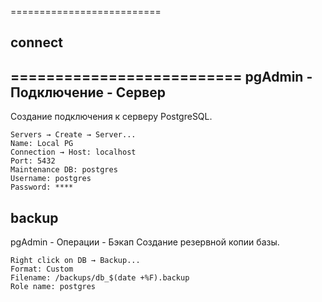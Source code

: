 ==========================
## connect
==========================
pgAdmin - Подключение - Сервер
--------------------------------------------
Создание подключения к серверу PostgreSQL.

```text
Servers → Create → Server...
Name: Local PG
Connection → Host: localhost
Port: 5432
Maintenance DB: postgres
Username: postgres
Password: ****
```
## backup
pgAdmin - Операции - Бэкап
Создание резервной копии базы.

```text
Right click on DB → Backup...
Format: Custom
Filename: /backups/db_$(date +%F).backup
Role name: postgres
```
